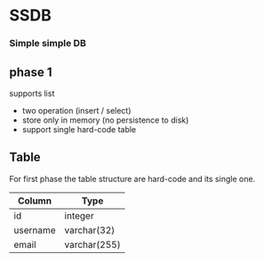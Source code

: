 # SSDB
### Simple simple DB
## phase 1
supports list
- two operation (insert / select)
- store only in memory (no persistence to disk)
- support single hard-code table 
## Table

For first phase the table structure are hard-code and its single one.

| Column | Type |
| ------ | ------ |
| id | integer |
| username | varchar(32) |
| email | varchar(255) |
